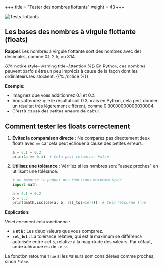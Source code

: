 +++
title = "Tester des nombres flottants"
weight = 43
+++

![Tests flottants](../flottants.jpeg?width=25vw)

## Les bases des nombres à virgule flottante (floats)

**Rappel**: Les nombres à virgule flottante sont des nombres avec des décimales, comme 0.1, 2.5, ou 3.14. 

{{% notice style=warning title=Attention %}}
En Python, ces nombres peuvent parfois être un peu imprécis à cause de la façon dont les ordinateurs les stockent.
{{% /notice %}}

**Exemple**:

- Imaginez que vous additionnez 0.1 et 0.2. 
- Vous attendez que le résultat soit 0.3, mais en Python, cela peut donner un résultat très légèrement différent, comme 0.30000000000000004. 
- C'est à cause des petites erreurs de calcul.

## Comment tester les floats correctement

1. **Évitez la comparaison directe** : Ne comparez pas directement deux floats avec `==` car cela peut échouer à cause des petites erreurs.
   ```python
   a = 0.1 + 0.2
   print(a == 0.3)  # Cela peut retourner False
   ```

2. **Utilisez une tolérance** : Vérifiez si les nombres sont "assez proches" en utilisant une tolérance.
   ```python
   # On importe le paquet des fonctions mathématiques
   import math

   a = 0.1 + 0.2
   b = 0.3
   print(math.isclose(a, b, rel_tol=1e-9))  # Cela retourne True
   ```

**Explication**:

Voici comment cela fonctionne :
- **`a` et `b`** : Les deux valeurs que vous comparez.
- **`rel_tol`** : La tolérance relative, qui est le maximum de différence autorisée entre `a` et `b`, relative à la magnitude des valeurs. Par défaut, cette tolérance est de `1e-9`.

La fonction retourne `True` si les valeurs sont considérées comme proches, sinon `False`.